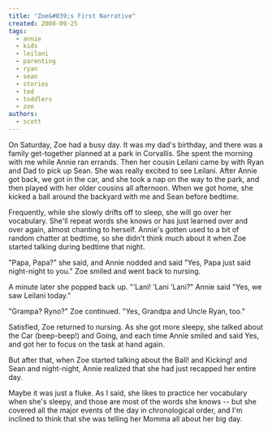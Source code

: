 ```yaml
---
title: "Zoe&#039;s First Narrative"
created: 2008-09-25
tags: 
  - annie
  - kids
  - leilani
  - parenting
  - ryan
  - sean
  - stories
  - ted
  - toddlers
  - zoe
authors: 
  - scott
---
```


On Saturday, Zoe had a busy day. It was my dad's birthday, and there was a family get-together planned at a park in Corvallis. She spent the morning with me while Annie ran errands. Then her cousin Leilani came by with Ryan and Dad to pick up Sean. She was really excited to see Leilani. After Annie got back, we got in the car, and she took a nap on the way to the park, and then played with her older cousins all afternoon. When we got home, she kicked a ball around the backyard with me and Sean before bedtime.

Frequently, while she slowly drifts off to sleep, she will go over her vocabulary. She'll repeat words she knows or has just learned over and over again, almost chanting to herself. Annie's gotten used to a bit of random chatter at bedtime, so she didn't think much about it when Zoe started talking during bedtime that night.

"Papa, Papa?" she said, and Annie nodded and said "Yes, Papa just said night-night to you." Zoe smiled and went back to nursing.

A minute later she popped back up. "’Lani! ’Lani ’Lani?" Annie said "Yes, we saw Leilani today."

"Grampa? Ryno?" Zoe continued. "Yes, Grandpa and Uncle Ryan, too."

Satisfied, Zoe returned to nursing. As she got more sleepy, she talked about the Car (beep-beep!) and Going, and each time Annie smiled and said Yes, and got her to focus on the task at hand again.

But after that, when Zoe started talking about the Ball! and Kicking! and Sean and night-night, Annie realized that she had just recapped her entire day.

Maybe it was just a fluke. As I said, she likes to practice her vocabulary when she's sleepy, and those are most of the words she knows -- but she covered all the major events of the day in chronological order, and I'm inclined to think that she was telling her Momma all about her big day.

